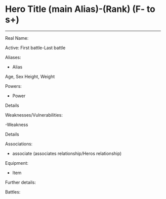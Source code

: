 # Hero Title (main Alias)-(Rank) (F- to s+)
---
Real Name:

Active: First battle-Last battle

Aliases:

- Alias

Age, Sex
Height, Weight

Powers:

- Power

Details

Weaknesses/Vulnerabilities:

-Weakness

Details

Associations:

- associate (associates relationship/Heros relationship)

Equipment:

- Item

Further details:

Battles:
